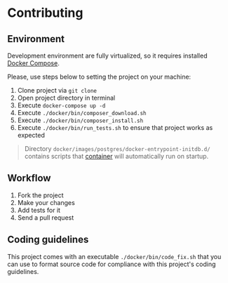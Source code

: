 # Contributing 

## Environment

Development environment are fully virtualized, so it requires installed [Docker Compose](https://docs.docker.com/compose/).

Please, use steps below to setting the project on your machine:

1. Clone project via `git clone`
1. Open project directory in terminal
1. Execute `docker-compose up -d`
1. Execute `./docker/bin/composer_download.sh`
1. Execute `./docker/bin/composer_install.sh`
1. Execute `./docker/bin/run_tests.sh` to ensure that project works as expected

> Directory `docker/images/postgres/docker-entrypoint-initdb.d/` contains scripts that [container](https://hub.docker.com/_/postgres) will automatically run on startup.

## Workflow

1. Fork the project
1. Make your changes
1. Add tests for it
1. Send a pull request

## Coding guidelines

This project comes with an executable `./docker/bin/code_fix.sh` that you can use to  format source code for compliance with this project's coding guidelines.